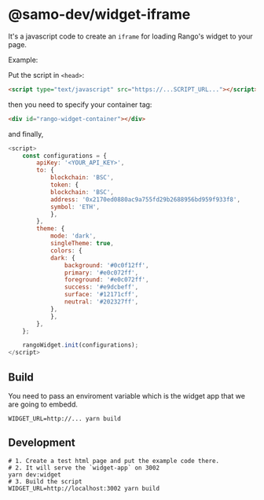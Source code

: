 # @samo-dev/widget-iframe

It's a javascript code to create an `iframe` for loading Rango's widget to your page.

Example:

Put the script in `<head>`:
```html
<script type="text/javascript" src="https://...SCRIPT_URL..."></script>
```

then you need to specify your container tag:

```html
<div id="rango-widget-container"></div>
```

and finally,

```javascript
<script>
    const configurations = {
        apiKey: '<YOUR_API_KEY>',
        to: {
            blockchain: 'BSC',
            token: {
            blockchain: 'BSC',
            address: '0x2170ed0880ac9a755fd29b2688956bd959f933f8',
            symbol: 'ETH',
            },
        },
        theme: {
            mode: 'dark',
            singleTheme: true,
            colors: {
            dark: {
                background: '#0c0f12ff',
                primary: '#e0c072ff',
                foreground: '#e0c072ff',
                success: '#e9dcbeff',
                surface: '#12171cff',
                neutral: '#202327ff',
            },
            },
        },
    };

    rangoWidget.init(configurations);
</script>
```

## Build

You need to pass an enviroment variable which is the widget app that we are going to embedd.

```
WIDGET_URL=http://... yarn build
```


## Development

```shell
# 1. Create a test html page and put the example code there.
# 2. It will serve the `widget-app` on 3002
yarn dev:widget
# 3. Build the script
WIDGET_URL=http://localhost:3002 yarn build
```